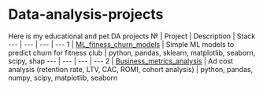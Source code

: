 # Data-analysis-projects
Here is my educational and pet DA projects
№ | Project | Description | Stack 
--- | --- | --- | --- 
1 | [ML_fitness_churn_models](https://github.com/ArtemStet/Data-analysis-projects/tree/main/ML_fitness_churn_models) | Simple ML models to predict churn for fitness club | python, pandas, sklearn, matplotlib, seaborn, scipy, shap
--- | --- | --- | --- 
2 | [Business_metrics_analysis]((https://github.com/ArtemStet/Data-analysis-projects/tree/main/Business_metrics_analysis)) | Ad cost analysis (retention rate, LTV, CAC, ROMI, cohort analysis) | python, pandas, numpy, scipy, matplotlib, seaborn

